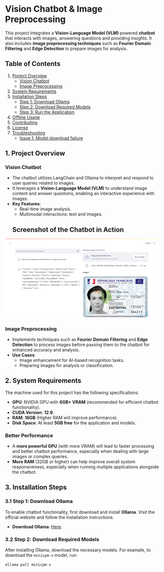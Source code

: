 # Vision Chatbot & Image Preprocessing

This project integrates a **Vision-Language Model (VLM)** powered **chatbot** that interacts with images, answering questions and providing insights. It also includes **image preprocessing techniques** such as **Fourier Domain Filtering** and **Edge Detection** to prepare images for analysis.

## Table of Contents
1. [Project Overview](#1-project-overview)
   - [Vision Chatbot](#vision-chatbot)
   - [Image Preprocessing](#image-preprocessing)
2. [System Requirements](#2-system-requirements)
3. [Installation Steps](#3-installation-steps)
   - [Step 1: Download Ollama](#31-step-1-download-ollama)
   - [Step 2: Download Required Models](#32-step-2-download-required-models)
   - [Step 3: Run the Application](#33-step-3-run-the-application)
4. [Offline Usage](#4-offline-usage)
5. [Contributing](#5-contributing)
6. [License](#6-license)
7. [Troubleshooting](#7-troubleshooting)
   - [Issue 1: Model download failure](#issue-1-model-download-failure)

## 1. Project Overview

### Vision Chatbot
- The chatbot utilizes LangChain and Ollama to interpret and respond to user queries related to images.
- It leverages a **Vision-Language Model (VLM)** to understand image content and answer questions, enabling an interactive experience with images.
- **Key Features**:
  - Real-time image analysis.
  - Multimodal interactions: text and images.
  ## Screenshot of the Chatbot in Action
![Chatbot Screenshot](Chatbot-Screenshot)

### Image Preprocessing
- Implements techniques such as **Fourier Domain Filtering** and **Edge Detection** to process images before passing them to the chatbot for enhanced accuracy and analysis.
- **Use Cases**: 
  - Image enhancement for AI-based recognition tasks.
  - Preparing images for analysis or classification.

## 2. System Requirements

The machine used for this project has the following specifications:

- **GPU**: NVIDIA GPU with **6GB+ VRAM** (recommended for efficient chatbot functionality).
- **CUDA Version**: **12.6**.
- **RAM**: **16GB** (Higher RAM will improve performance).
- **Disk Space**: At least **5GB free** for the application and models.

### **Better Performance**
- A **more powerful GPU** (with more VRAM) will lead to faster processing and better chatbot performance, especially when dealing with large images or complex queries.
- **More RAM** (32GB or higher) can help improve overall system responsiveness, especially when running multiple applications alongside the chatbot.

## 3. Installation Steps

### 3.1 Step 1: Download Ollama
To enable chatbot functionality, first download and install **Ollama**. Visit the official website and follow the installation instructions.

- **Download Ollama**: [Here](https://www.ollama.com).

### 3.2 Step 2: Download Required Models
After installing Ollama, download the necessary models. For example, to download the `minicpm-v` model, run:
```bash
ollama pull minicpm-v
